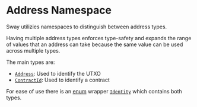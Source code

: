 # Address Namespace

Sway utilizies namespaces to distinguish between address types.

Having multiple address types enforces type-safety and expands the range of values that an address can take because the same value can be used across multiple types.

The main types are:

- [`Address`](address.md): Used to identify the UTXO
- [`ContractId`](contract-id.md): Used to identify a contract

For ease of use there is an [enum](../../language/built-ins/enums.md) wrapper [`Identity`](identity.md) which contains both types.
